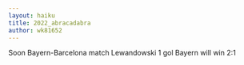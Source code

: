```yaml
---
layout: haiku
title: 2022_abracadabra
author: wk81652
---
```


Soon Bayern-Barcelona match
Lewandowski 1 gol
Bayern will win 2:1
